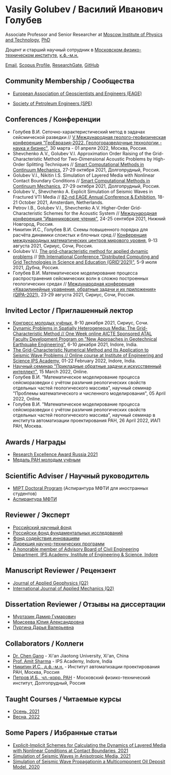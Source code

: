 # Vasily Golubev / Василий Иванович Голубев

Associate Professor and Senior Researcher at [Moscow Institute of Physics and Technology](https://mipt.ru), [PhD](https://mipt.ru/education/post-graduate/archive_main/fupm_d212.156.05/Candidates/Golubev_Vasiliy_Ivanovich)

Доцент и старший научный сотрудник в [Московском физико-техническом институте](https://mipt.ru), [к.ф.-м.н.](https://mipt.ru/education/post-graduate/archive_main/fupm_d212.156.05/Candidates/Golubev_Vasiliy_Ivanovich)

[Email](mailto:w.golubev@mail.ru), [Scopus Profile](https://www.scopus.com/authid/detail.uri?authorId=56290013800), [ResearchGate](https://www.researchgate.net/profile/Vasily-Golubev-2), [GitHub](https://github.com/vasily-golubev)

## Community Membership / Сообщества

- [European Association of Geoscientists and Engineers (EAGE)](https://eage.org/)

- [Society of Petroleum Engineers (SPE)](https://www.spe.org/)

## Conferences / Конференции
- Голубев В.И. Сеточно-характеристический метод в задачах сейсмической разведки // [V Международная геолого-геофизическая конференция "ГеоЕвразия-2022. Геологоразведочные технологии - наука и бизнес"](https://2022.gece.moscow/), 30 марта - 01 апреля 2022, Москва, Россия.
- Shevchenko A.V., Golubev V.I. Approximation Order Raising of the Grid-Characteristic Method for Two-Dimensional Acoustic Problems by High-Order Splitting Techniques // [Smart Computational Methods in Continuum Mechanics](https://cmcm2021.mipt.ru), 27-29 октября 2021, Долгопрудный, Россия.
- Golubev V.I., Nikitin I.S. Simulation of Layered Media with Nonlinear Contact Boundary Conditions // [Smart Computational Methods in Continuum Mechanics](https://cmcm2021.mipt.ru), 27-29 октября 2021, Долгопрудный, Россия.
- Golubev V., Shevchenko A. Explicit Simulation of Seismic Waves in Fractured VTI Media // [82-nd EAGE Annual Conference & Exhibition](https://eage.eventsair.com/eageannual2021/), 18-21 October 2021, Amsterdam, Netherlands.
- Petrov I.B., Golubev V.I., Shevchenko A.V. Higher-Order Grid-Characteristic Schemes for the Acoustic System // [Международная конференция "Иванниковские чтения"](https://www.ivannikov-ws.org/), 24-25 сентября 2021, Нижний Новгород, Россия.
- Никитин И.С., Голубев В.И. Схемы повышенного порядка для расчёта динамики слоистых и блочных сред // [Конференция международных математических центров мирового уровня](https://siriusmathcenter.ru), 9-13 августа 2021, Сириус, Сочи, Россия.
- Golubev V.I. [The grid-characteristic method for applied dynamic problems](https://indico.jinr.ru/event/1086/contributions/13081/) // [9th International Conference "Distributed Computing and Grid Technologies in Science and Education (GRID'2021)"](https://indico.jinr.ru/event/1086/), 5-9 июля 2021, Дубна, Россия.
- Голубев В.И. Математическое моделирование процесса распространения сейсмических волн в сложно построенных геологических средах // [Международная конференция «Квазилинейные уравнения, обратные задачи и их приложения» (QIPA-2021)](https://sochisirius.ru/obuchenie/graduates/smena1001/4827), 23-29 августа 2021, Сириус, Сочи, Россия.

## Invited Lector / Приглашенный лектор
- [Конгресс молодых учёных](http://photo.roscongress.org/ru/101/albums), 8-10 декабря 2021, Сириус, Сочи.
- [Dynamic Problems in Spatially Heterogeneous Media: The Grid-Characteristic Method // One Week online AICTE Sponsored ATAL Faculty Development Program on "New Approaches in Geotechnical Earthquake Engineering"](https://youtu.be/SqjgsFEhEso), 6-10 декабря 2021, Indore, India.
- [The Grid-Characteristic Numerical Method and Its Application to Seismic Wave Problems // Online course at Institute of Engineering and Science IPS Academy](https://www.youtube.com/watch?v=IhW4IMRWcfI&t=1251s), 01-22 February 2022, Indore, India.
- [Научный семинар "Прикладные обратные задачи и искусственный интеллект"](https://www.youtube.com/watch?v=QBynk6rF7KE), 15 March 2022, Online.
- Голубев В.И. "Математическое моделирование процесса сейсморазведки с учётом различия реологических свойств отдельных частей геологического массива", научный семинар "Проблемы математического и численного моделирования", 05 April 2022, Online.
- Голубев В.И. "Математическое моделирование процесса сейсморазведки с учётом различия реологических свойств отдельных частей геологического массива", научный семинар в института автоматизации проектирования РАН, 26 April 2022, ИАП РАН, Москва.

## Awards / Награды
- [Research Excellence Award Russia 2021](https://elsevierscience.ru/news/research_excellence_award2021/)
- [Медаль РАН молодым учёным](https://scientificrussia.ru/articles/vruchenie-premij-i-medalej-rossijskoj-akademii-nauk-molodym-uchenym-i-studentam-rossii/)

## Scientific Adviser / Научный руководитель
- [MIPT Doctoral Program](https://eng.mipt.ru/programs/the-numerical-simulation-of-dynamics-problems-in-heterogeneous-media/) (Аспирантура МФТИ для иностранных студентов)
- [Аспирантура МФТИ](https://mipt.ru/aspirantura/nauchnye-rukovoditeli/09-06-01-informatika-i-vychislitelnaya-tekhnika/golubev-vasiliy-ivanovich.php)

## Reviewer / Эксперт
- [Российский научный фонд](https://rscf.ru)
- [Российски фонд фундаментальных исследований](https://www.rfbr.ru)
- [Фонд содействия инновациям](https://fasie.ru)
- [Дирекция научно-технических программ](http://fcntp.ru)
- [A honorable member of Advisory Board of Civil Engineering Department, IPS Academy, Institute of Engineering & Science, Indore](https://ies.ipsacademy.org/)

## Manuscript Reviewer / Рецензент
- [Journal of Applied Geophysics (Q2)](https://www.journals.elsevier.com/journal-of-applied-geophysics)
- [International Journal of Applied Mechanics (Q2)](https://www.worldscientific.com/worldscinet/ijam)

## Dissertation Reviewer / Отзывы на диссертации
- [Муртазин Дамир Гумарович](https://npf-geofizika.ru/services/aspirantura/dissertatsionnyy-sovet/obyavleniya-o-zashchite/murtazin-damir-gumarovich/)
- [Моисеева Юлия Александровна](http://earchive.tpu.ru/handle/11683/52813)
- [Пургина Дарья Валерьевна](http://earchive.tpu.ru/bitstream/11683/52814/1/thesis_tpu-2018-38.pdf)

## Collaborators / Коллеги
- [Dr. Chen Gang](https://gr.xjtu.edu.cn/en/web/aachengang/8) - Xi'an Jiaotong University, Xi'an, China
- [Prof. Amit Sharma](https://ies.ipsacademy.org/departments/civil-engg/faculty-profile/) - IPS Academy, Indore, India
- [Никитин И.С., д.ф.-м.н.](https://publons.com/researcher/2546194/ilia-nikitin/) - Институт автоматизации проектирования РАН, Москва, Россия
- [Петров И.Б., чл.-корр. РАН](https://scholar.google.ru/citations?user=OYmiq5sAAAAJ&hl=ru) - Московский физико-технический институт, Долгопрудный, Россия

## Taught Courses / Читаемые курсы
- [Осень, 2021](./courses/courses_2021_autumn.md)
- [Весна, 2022](./courses/courses_2022_spring.md)

## Some Papers / Избранные статьи
- [Explicit-Implicit Schemes for Calculating the Dynamics of Layered Media with Nonlinear Conditions at Contact Boundaries, 2021](http://elib.sfu-kras.ru/bitstream/handle/2311/144769/nikitin+.pdf?sequence=1)
- [Simulation of Seismic Waves in Anisotropic Media, 2021](https://rdcu.be/cws7w)
- [Simulation of Seismic Wave Propagationin a Multicomponent Oil Deposit Model, 2020](https://www.worldscientific.com/doi/epdf/10.1142/S1758825120500842)
